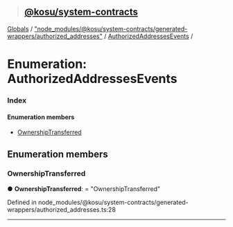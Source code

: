 > ## [@kosu/system-contracts](../README.md)

[Globals](../globals.md) / ["node_modules/@kosu/system-contracts/generated-wrappers/authorized_addresses"](../modules/_node_modules__kosu_system_contracts_generated_wrappers_authorized_addresses_.md) / [AuthorizedAddressesEvents](_node_modules__kosu_system_contracts_generated_wrappers_authorized_addresses_.authorizedaddressesevents.md) /

# Enumeration: AuthorizedAddressesEvents

### Index

#### Enumeration members

* [OwnershipTransferred](_node_modules__kosu_system_contracts_generated_wrappers_authorized_addresses_.authorizedaddressesevents.md#ownershiptransferred)

## Enumeration members

###  OwnershipTransferred

● **OwnershipTransferred**: = "OwnershipTransferred"

Defined in node_modules/@kosu/system-contracts/generated-wrappers/authorized_addresses.ts:28

___